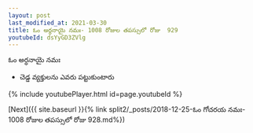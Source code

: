 ```yaml
---
layout: post
last_modified_at: 2021-03-30
title: ఓం అర్ధనాయై నమః- 1008 రోజుల తపస్సులో రోజు  929
youtubeId: dsYyGD3ZVlg
---
```

 
 
 ఓం అర్ధనాయై నమః  
 
 -  చెడ్డ వ్యక్తులను ఎవరు పట్టుకుంటారు 
 
  
 
  
 
 
 
 
 
 


{% include youtubePlayer.html id=page.youtubeId %}
 
[Next]({{ site.baseurl }}{% link  split2/_posts/2018-12-25-ఓం గోచరయ నమః- 1008 రోజుల తపస్సులో రోజు  928.md%})
 
